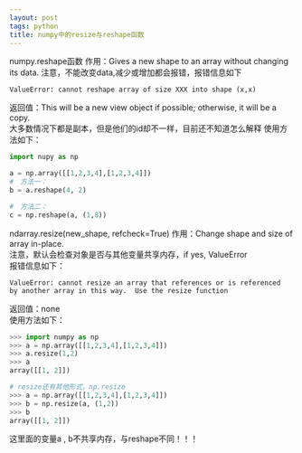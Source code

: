 ```yaml
---
layout: post
tags: python
title: numpy中的resize与reshape函数
---
```


numpy.reshape函数	
作用：Gives a new shape to an array without changing its data.	
	 注意，不能改变data,减少或增加都会报错，报错信息如下
~~~
ValueError: cannot reshape array of size XXX into shape (x,x)
~~~
返回值：This will be a new view object if possible; otherwise, it will be a copy. 	
	   大多数情况下都是副本，但是他们的id却不一样，目前还不知道怎么解释
使用方法如下：
~~~python
import nupy as np

a = np.array([[1,2,3,4],[1,2,3,4]])
#　方法一：
b = a.reshape(4, 2)

#　方法二：
c = np.reshape(a, (1,8))
~~~

	
ndarray.resize(new_shape, refcheck=True)
作用：Change shape and size of array in-place.		
	注意，默认会检查对象是否与其他变量共享内存，if yes, ValueError	
	报错信息如下：
~~~
ValueError: cannot resize an array that references or is referenced
by another array in this way.  Use the resize function
~~~	
返回值：none	
使用方法如下：
~~~python
>>> import numpy as np
>>> a = np.array([[1,2,3,4],[1,2,3,4]])
>>> a.resize(1,2)
>>> a
array([[1, 2]])

# resize还有其他形式，np.resize
>>> a = np.array([[1,2,3,4],[1,2,3,4]])
>>> b = np.resize(a, (1,2))
>>> b
array([[1, 2]])
~~~
这里面的变量a , b不共享内存，与reshape不同！！！







